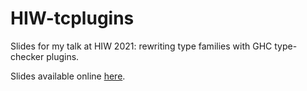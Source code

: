 # HIW-tcplugins
Slides for my talk at HIW 2021: rewriting type families with GHC type-checker plugins.

Slides available online [here](https://sheaf.github.io/HIW-tcplugins/).
